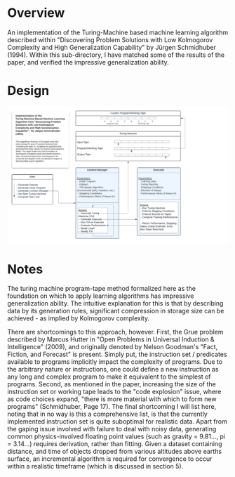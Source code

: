# Overview

An implementation of the Turing-Machine based machine learning algorithm described within "Discovering Problem Solutions with Low Kolmogorov Complexity and High Generalization Capability" by Jürgen Schmidhuber (1994). Within this sub-directory, I have matched some of the results of the paper, and verified the impressive generalization ability.

# Design

![UML-ish Design](media/TM-Levin.png)

# Notes

The turing machine program-tape method formalized here as the foundation on which to apply learning algorithms has  impressive generalization ability. The intuitive explanation for this is that by describing data by its generation rules, significant compression in storage size can be achieved - as implied by Kolmogorov complexity.

There are shortcomings to this approach, however. First, the Grue problem described by Marcus Hutter in "Open Problems in Universal Induction & Intelligence" (2009), and originally denoted by Nelson Goodman's "Fact, Fiction, and Forecast" is present. Simply put, the instruction set / predicates available to programs implicitly impact the complexity of programs. Due to the arbitrary nature or instructions, one could define a new instruction as any long and complex program to make it equivalent to the simplest of programs. Second, as mentioned in the paper, increasing the size of the instruction set or working tape leads to the "code explosion" issue, where as code choices expand, "there is more material with which to form new programs" (Schmidhuber, Page 17). The final shortcoming I will list here, noting that in no way is this a comprehensive list, is that the currently implemented instruction set is quite suboptimal for realistic data. Apart from the gaping issue involved with failure to deal with noisy data, generating common physics-involved floating point values (such as gravity = 9.81..., pi = 3.14...) requires derivation, rather than fitting. Given a dataset containing distance, and time of objects dropped from various altitudes above earths surface, an incremental algorithm is required for convergence to occur within a realistic timeframe (which is discussed in section 5).